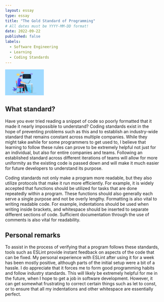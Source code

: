 ```yaml
---
layout: essay
type: essay
title: "The Gold Standard of Programming"
# All dates must be YYYY-MM-DD format!
date: 2022-09-22
published: false
labels:
  - Software Engineering
  - Learning
  - Coding Standards
---
```


<img width="25%" class="rounded float-start pe-4" src="../img/standard.PNG">

## What standard?
Have you ever tried reading a snippet of code so poorly formatted that it made it nearly impossible to understand? Coding standards exist in the hope of preventing problems such as this and to establish an industry-wide standard that remains constant across multiple companies. While they might take awhile for some programmers to get used to, I believe that learning to follow these rules can prove to be extremely helpful not just for an individual, but also for entire companies and teams. Following an established standard across different iterations of teams will allow for more uniformity as the existing code is passed down and will make it much easier for future developers to understand its purpose.

Coding standards not only make a program more readable, but they also utilize protocols that make it run more efficiently. For example, it is widely accepted that functions should be utilized for tasks that are done repeatedly within a program. These functions should also generally each serve a single purpose and 
not be overly lengthy. Formatting is also vital to writing readable code. For example, indentations should be used when writing inside brackets, and whitespace should be inserted to separate different sections of code. Sufficient documentation through the use of comments is also vital for readability. 

## Personal remarks
To assist in the process of verifying that a program follows these standards, tools such as ESLint provide instant feedback on aspects of the code that can be fixed. My personal experience with ESLint after using it for a week has been mostly positive, although parts of the initial setup were a bit of a hassle. I do appreciate that it forces me to form good programming habits and follow industry standards. This will likely be extremely helpful for me in the future, when I hope to get a job in software development. However, it can get somewhat frustrating to correct certain things such as let to const, or to ensure that all my indentations and other whitespace are essentially perfect. 
